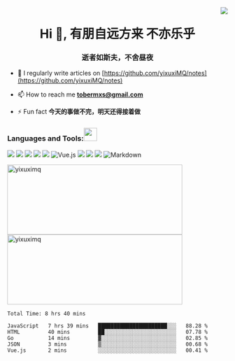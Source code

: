
<img align="right" src="https://count.getloli.com/get/@:yixuxiMQ?theme=rule34">
<!-- <p align="left"> <img src="https://komarev.com/ghpvc/?username=yixuximq&label=Profile%20views&color=0e75b6&style=flat" alt="yixuximq" /> </p> -->
<h1 align="center">Hi 👋, 有朋自远方来 不亦乐乎</h1>
<h3 align="center">逝者如斯夫，不舍昼夜</h3>



- 📝 I regularly write articles on [https://github.com/yixuxiMQ/notes](https://github.com/yixuxiMQ/notes)

- 📫 How to reach me **tobermxs@gmail.com**

- ⚡ Fun fact **今天的事做不完，明天还得接着做**

<p align="left">
</p>

<h3 align="left">Languages and Tools:<img src="https://media.giphy.com/media/WUlplcMpOCEmTGBtBW/giphy.gif" width="30"></h3>

<img src = "https://img.shields.io/badge/-HTML5-E34F26?style=flat&logo=html5&logoColor=white"> <img src = "https://img.shields.io/badge/-CSS3-1572B6?style=flat&logo=css3&logoColor=white">
<img src="https://img.shields.io/badge/-Bootstrap-563D7C?style=flat&logo=bootstrap&logoColor=white">
<img src="https://img.shields.io/badge/-JavaScript-eed718?style=flat&logo=javascript&logoColor=ffffff">
<img src="https://img.shields.io/badge/-Node.js-3C873A?style=flat&logo=Node.js&logoColor=white">
![Vue.js](https://img.shields.io/badge/-VueJS-333333?style=flat&logo=Vue.js)
<img src="http://img.shields.io/badge/-Git-F1502F?style=flat&logo=git&logoColor=FFFFFF">
<img src="http://img.shields.io/badge/-Github-000000?style=flat&logo=github&logoColor=FFFFFF">
<img src="http://img.shields.io/badge/-VS%20Code-007ACC?style=flat&logo=visual%20studio%20code&logoColor=white">
![Markdown](https://img.shields.io/badge/-Markdown-333333?style=flat&logo=markdown)




<img align="center" width="400" height="160" src="https://github-readme-stats.vercel.app/api?username=yixuximq&show_icons=true&locale=cn&theme=vue" alt="yixuximq" />&nbsp;<img align="center" width="400" height="160" src="https://github-readme-streak-stats.herokuapp.com/?user=yixuximq&" alt="yixuximq" />



<!--START_SECTION:waka-->

```text
Total Time: 8 hrs 40 mins

JavaScript   7 hrs 39 mins   ██████████████████████░░░   88.28 %
HTML         40 mins         ██░░░░░░░░░░░░░░░░░░░░░░░   07.78 %
Go           14 mins         ▓░░░░░░░░░░░░░░░░░░░░░░░░   02.85 %
JSON         3 mins          ▒░░░░░░░░░░░░░░░░░░░░░░░░   00.68 %
Vue.js       2 mins          ░░░░░░░░░░░░░░░░░░░░░░░░░   00.41 %
```

<!--END_SECTION:waka-->
